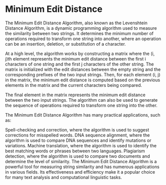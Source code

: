 # Minimum Edit Distance

The Minimum Edit Distance Algorithm, also known as the Levenshtein Distance Algorithm, is a dynamic programming algorithm used to measure the similarity between two strings. It determines the minimum number of operations required to transform one string into another, where an operation can be an insertion, deletion, or substitution of a character.

At a high level, the algorithm works by constructing a matrix where the (i, j)th element represents the minimum edit distance between the first i characters of one string and the first j characters of the other string. The matrix is initialized with the edit distances between the empty string and the corresponding prefixes of the two input strings. Then, for each element (i, j) in the matrix, the minimum edit distance is computed based on the previous elements in the matrix and the current characters being compared.

The final element in the matrix represents the minimum edit distance between the two input strings. The algorithm can also be used to generate the sequence of operations required to transform one string into the other.

The Minimum Edit Distance Algorithm has many practical applications, such as:

Spell-checking and correction, where the algorithm is used to suggest corrections for misspelled words.
DNA sequence alignment, where the algorithm is used to compare DNA sequences and identify mutations or variations.
Machine translation, where the algorithm is used to identify the best matching words or phrases between two languages.
Plagiarism detection, where the algorithm is used to compare two documents and determine the level of similarity.
The Minimum Edit Distance Algorithm is a powerful tool for measuring string similarity and has numerous applications in various fields. Its effectiveness and efficiency make it a popular choice for many text analysis and computational linguistic tasks.


